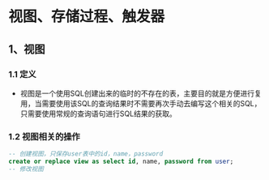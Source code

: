 # 视图、存储过程、触发器

## 1、视图

### 1.1 定义

* 视图是一个使用SQL创建出来的临时的不存在的表，主要目的就是方便进行复用，当需要使用该SQL的查询结果时不需要再次手动去编写这个相关的SQL，只需要使用常规的查询语句进行SQL结果的获取。

### 1.2 视图相关的操作

~~~sql
-- 创建视图，只保存user表中的id，name，password
create or replace view as select id, name, password from user;
-- 修改视图

~~~

